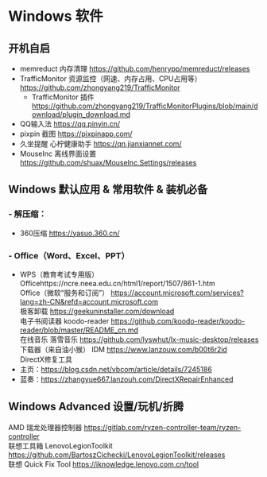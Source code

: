 # Windows 软件
## 开机自启
- memreduct 内存清理 https://github.com/henrypp/memreduct/releases  
- TrafficMonitor 资源监控（网速、内存占用、CPU占用等）https://github.com/zhongyang219/TrafficMonitor  
  - TrafficMonitor 插件 https://github.com/zhongyang219/TrafficMonitorPlugins/blob/main/download/plugin_download.md  
- QQ输入法 https://qq.pinyin.cn/  
- pixpin 截图 https://pixpinapp.com/  
- 久坐提醒 心柠健康助手 https://qn.jianxiannet.com/  
- MouseInc 离线界面设置 https://github.com/shuax/MouseInc.Settings/releases

## Windows 默认应用 & 常用软件 & 装机必备
### - 解压缩：
  - 360压缩 https://yasuo.360.cn/  
### - Office（Word、Excel、PPT）
  - WPS（教育考试专用版） Officehttps://ncre.neea.edu.cn/html1/report/1507/861-1.htm  
Office（微软“服务和订阅”） https://account.microsoft.com/services?lang=zh-CN&refd=account.microsoft.com  
极客卸载 https://geekuninstaller.com/download  
电子书阅读器 koodo-reader https://github.com/koodo-reader/koodo-reader/blob/master/README_cn.md  
在线音乐 落雪音乐 https://github.com/lyswhut/lx-music-desktop/releases  
下载器（来自油小猴） IDM https://www.lanzouw.com/b00t6r2id  
DirectX修复工具  
  - 主页：https://blog.csdn.net/vbcom/article/details/7245186  
  - 蓝奏：https://zhangyue667.lanzouh.com/DirectXRepairEnhanced  

## Windows Advanced 设置/玩机/折腾
AMD 瑞龙处理器控制器 https://gitlab.com/ryzen-controller-team/ryzen-controller  
联想工具箱 LenovoLegionToolkit https://github.com/BartoszCichecki/LenovoLegionToolkit/releases  
联想 Quick Fix Tool https://iknowledge.lenovo.com.cn/tool
